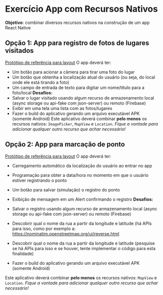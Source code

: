 # Exercício App com Recursos Nativos

**Objetivo**: combinar diversos recursos nativos na construção de um app React Native

## Opção 1: App para registro de fotos de lugares visitados

[Protótipo de referência para layout](https://www.figma.com/proto/mGuN1IhCjQQaDP1vJGuH9U/Wireframes-Apps?node-id=1-2&starting-point-node-id=1%3A2&mode=design&t=BPJFhj43hxXgjyMc-1)
O app deverá ter:

- Um botão para acionar a câmera para tirar uma foto do lugar
- Um botão que obtenha a localização atual do usuário (ou seja, do local onde ele está tirando a foto)
- Um campo de entrada de texto para digitar um nome/título para a foto/local
  **Desafios:**
- Salvar o lugar visitado usando algum recurso de armazenamento local (async storage ou api-fake com json-server) ou remoto (Firebase)
- Exibir em uma tela uma lista com as fotos/lugares
- Fazer o build do aplicativo gerando um arquivo executável APK (somente Android)
  Este aplicativo deverá combinar **pelo menos** os recursos nativos: `ImagePicker`, `MapView` e `Location`.
  _Fique a vontade para adicionar qualquer outro recurso que achar necessário!_

## Opção 2: App para marcação de ponto

[Protótipo de referência para layout](https://www.figma.com/proto/RporuvGG9sgKVt9HDjOgnP/Wireframes-Apps?type=design&node-id=1-98&t=y2sNgQUArUTbDKnV-1&scaling=scale-down&page-id=1%3A97&starting-point-node-id=1%3A98&mode=design)
O app deverá ter:

- Carregamento automático da localização do usuário ao entrar no app
- Programação para obter a data/hora no momento em que o usuário estiver registrando o ponto
- Um botão para salvar (simulação) o registro do ponto
- Exibição de mensagem em um Alert confirmando o registro
  **Desafios:**

- Salvar o registro usando algum recurso de armazenamento local (async storage ou api-fake com json-server) ou remoto (Firebase)
- Descobrir qual o nome da rua a partir da longitude e latitude (há APIs para isso, como por exemplo a: https://nominatim.openstreetmap.org/ui/reverse.html
- Descobrir qual o nome da rua a partir da longitude e latitude (pesquise se há APIs para isso e se houver, tente implementar o código para esta finalidade)
- Fazer o build do aplicativo gerando um arquivo executável APK (somente Android)

Este aplicativo deverá combinar **pelo menos** os recursos nativos: `MapView` e `Location`.
_Fique a vontade para adicionar qualquer outro recurso que achar necessário!_
